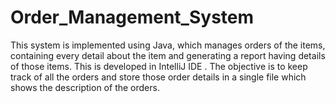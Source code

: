# Order_Management_System

This system is implemented using Java, which manages orders of the items, containing every detail about the item and generating a report having details of those items.
This is developed in IntelliJ IDE .
The objective is to keep track of all the orders and store those order details in a single file which shows the description of the orders.

